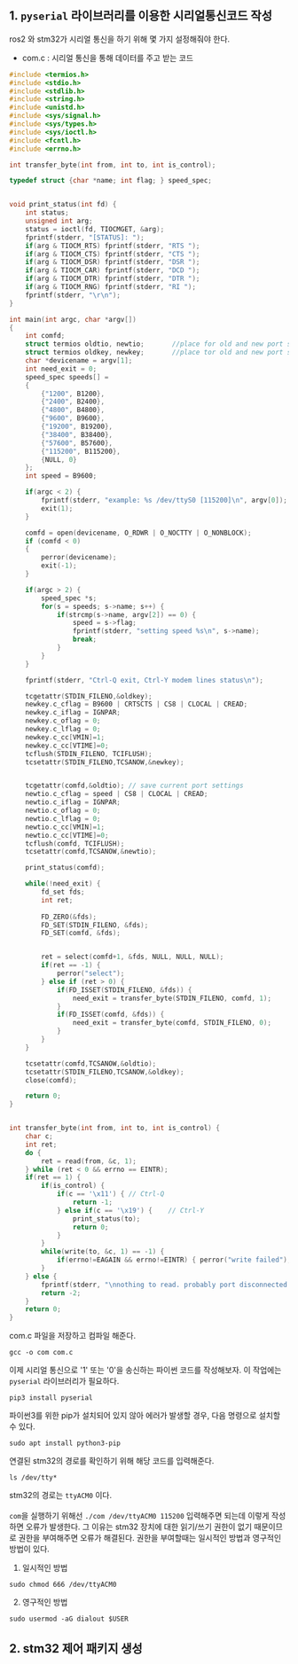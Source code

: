 ## 1. `pyserial` 라이브러리를 이용한 시리얼통신코드 작성
ros2 와 stm32가 시리얼 통신을 하기 위해 몇 가지 설정해줘야 한다.
<br>
- com.c : 시리얼 통신을 통해 데이터를 주고 받는 코드
```c
#include <termios.h>
#include <stdio.h>
#include <stdlib.h>
#include <string.h>
#include <unistd.h>
#include <sys/signal.h>
#include <sys/types.h>
#include <sys/ioctl.h>
#include <fcntl.h>
#include <errno.h>

int transfer_byte(int from, int to, int is_control);

typedef struct {char *name; int flag; } speed_spec;


void print_status(int fd) {
	int status;
	unsigned int arg;
	status = ioctl(fd, TIOCMGET, &arg);
	fprintf(stderr, "[STATUS]: ");
	if(arg & TIOCM_RTS) fprintf(stderr, "RTS ");
	if(arg & TIOCM_CTS) fprintf(stderr, "CTS ");
	if(arg & TIOCM_DSR) fprintf(stderr, "DSR ");
	if(arg & TIOCM_CAR) fprintf(stderr, "DCD ");
	if(arg & TIOCM_DTR) fprintf(stderr, "DTR ");
	if(arg & TIOCM_RNG) fprintf(stderr, "RI ");
	fprintf(stderr, "\r\n");
}

int main(int argc, char *argv[])
{
	int comfd;
	struct termios oldtio, newtio;       //place for old and new port settings for serial port
	struct termios oldkey, newkey;       //place tor old and new port settings for keyboard teletype
	char *devicename = argv[1];
	int need_exit = 0;
	speed_spec speeds[] =
	{
		{"1200", B1200},
		{"2400", B2400},
		{"4800", B4800},
		{"9600", B9600},
		{"19200", B19200},
		{"38400", B38400},
		{"57600", B57600},
		{"115200", B115200},
		{NULL, 0}
	};
	int speed = B9600;

	if(argc < 2) {
		fprintf(stderr, "example: %s /dev/ttyS0 [115200]\n", argv[0]);
		exit(1);
	}

	comfd = open(devicename, O_RDWR | O_NOCTTY | O_NONBLOCK);
	if (comfd < 0)
	{
		perror(devicename);
		exit(-1);
	}

	if(argc > 2) {	
		speed_spec *s;
		for(s = speeds; s->name; s++) {
			if(strcmp(s->name, argv[2]) == 0) {
				speed = s->flag;
				fprintf(stderr, "setting speed %s\n", s->name);
				break;
			}
		}
	}

	fprintf(stderr, "Ctrl-Q exit, Ctrl-Y modem lines status\n");

	tcgetattr(STDIN_FILENO,&oldkey);
	newkey.c_cflag = B9600 | CRTSCTS | CS8 | CLOCAL | CREAD;
	newkey.c_iflag = IGNPAR;
	newkey.c_oflag = 0;
	newkey.c_lflag = 0;
	newkey.c_cc[VMIN]=1;
	newkey.c_cc[VTIME]=0;
	tcflush(STDIN_FILENO, TCIFLUSH);
	tcsetattr(STDIN_FILENO,TCSANOW,&newkey);


	tcgetattr(comfd,&oldtio); // save current port settings 
	newtio.c_cflag = speed | CS8 | CLOCAL | CREAD;
	newtio.c_iflag = IGNPAR;
	newtio.c_oflag = 0;
	newtio.c_lflag = 0;
	newtio.c_cc[VMIN]=1;
	newtio.c_cc[VTIME]=0;
	tcflush(comfd, TCIFLUSH);
	tcsetattr(comfd,TCSANOW,&newtio);

	print_status(comfd);

	while(!need_exit) {
		fd_set fds;
		int ret;
		
		FD_ZERO(&fds);
		FD_SET(STDIN_FILENO, &fds);
		FD_SET(comfd, &fds);


		ret = select(comfd+1, &fds, NULL, NULL, NULL);
		if(ret == -1) {
			perror("select");
		} else if (ret > 0) {
			if(FD_ISSET(STDIN_FILENO, &fds)) {
				need_exit = transfer_byte(STDIN_FILENO, comfd, 1);
			}
			if(FD_ISSET(comfd, &fds)) {
				need_exit = transfer_byte(comfd, STDIN_FILENO, 0);
			}
		}
	}

	tcsetattr(comfd,TCSANOW,&oldtio);
	tcsetattr(STDIN_FILENO,TCSANOW,&oldkey);
	close(comfd);

	return 0;
}


int transfer_byte(int from, int to, int is_control) {
	char c;
	int ret;
	do {
		ret = read(from, &c, 1);
	} while (ret < 0 && errno == EINTR);
	if(ret == 1) {
		if(is_control) {
			if(c == '\x11') { // Ctrl-Q
				return -1;
			} else if(c == '\x19') {	// Ctrl-Y
				print_status(to);
				return 0;
			}
		}
		while(write(to, &c, 1) == -1) {
			if(errno!=EAGAIN && errno!=EINTR) { perror("write failed"); break; }
		}
	} else {
		fprintf(stderr, "\nnothing to read. probably port disconnected.\n");
		return -2;
	}
	return 0;
}
```

com.c 파일을 저장하고 컴파일 해준다.

```
gcc -o com com.c
```
이제 시리얼 통신으로 '1' 또는 '0'을 송신하는 파이썬 코드를 작성해보자. 이 작업에는 `pyserial` 라이브러리가 필요하다.

```
pip3 install pyserial
```
파이썬3를 위한 pip가 설치되어 있지 않아 에러가 발생할 경우, 다음 명령으로 설치할 수 있다.
```
sudo apt install python3-pip
```
연결된 stm32의 경로를 확인하기 위해 해당 코드를 입력해준다.

```
ls /dev/tty*
```
stm32의 경로는 `ttyACM0` 이다.
<br>
<br>
`com`을 실행하기 위해선 `./com /dev/ttyACM0 115200` 입력해주면 되는데 이렇게 작성하면 오류가 발생한다. 그 이유는 stm32 장치에 대한 읽기/쓰기 권한이 없기 때문이므로 권한을 부여해주면 오류가 해결된다. 권한을 부여할때는 일시적인 방법과 영구적인 방법이 있다.
<br>
1. 일시적인 방법
```
sudo chmod 666 /dev/ttyACM0
```
2. 영구적인 방법
```
sudo usermod -aG dialout $USER
```

## 2. stm32 제어 패키지 생성


